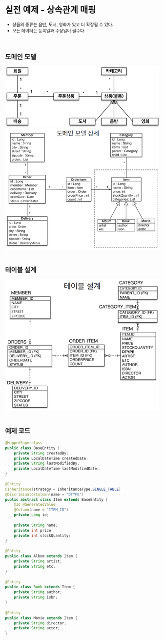 # 실전 예제 - 상속관계 매핑

 - 상품의 종류는 음반, 도서, 영화가 있고 더 확장될 수 있다.
 - 모든 데이터는 등록일과 수정일이 필수다.

<br/>

## 도메인 모델

<div align="center">
    <img src="./images/Domain_Model.PNG"><br/>
    <img src="./images/Domain_Detail_Model.PNG">
</div>
<br/>

## 테이블 설계

<div align="center">
    <img src="./images/Table_Model.PNG">
</div>
<br/>

## 예제 코드

```java
@MappedSuperclass
public class BaseEntity {
    private String createdBy;
    private LocalDateTime createdDate;
    private String lastModifiedBy;
    private LocalDateTime lastModifiedDate;
}

@Entity
@Inheritance(strategy = InheritanceType.SINGLE_TABLE)
@DiscriminatorColumn(name = "DTYPE")
public abstract class Item extends BaseEntity {
    @Id @GeneratedValue
    @Column(name = "ITEM_ID")
    private Long id;

    private String name;
    private int price
    private int stockQuantity;
}

@Entity
public class Album extends Item {
    private String artist;
    private String etc;
}

@Entity
public class Book extends Item {
    private String author;
    private String isbn;
}

@Entity
public class Movie extends Item {
    private String director;
    private String actor;
}
```
